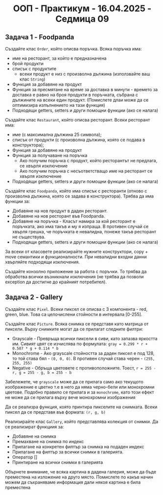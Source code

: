 <h1 align="center">ООП - Практикум - 16.04.2025 - Седмица 09</h1>

## Задача 1 - Foodpanda

Създайте клас `Order`, който описва поръчка. Всяка поръчка има:
- име на ресторант, за който е предназначена
- брой продукти
- списък с продуктите
  * всеки продукт е низ с произволна дължина (използвайте ваш клас `String`)
- Функция за добавяне на продукт
- Функция за пресмятане на време за доставка в минути - времето за доставка е равно на броя продукти в поръчката, събрана с дължините на всеки един продукт. (Помислете длаи може да се оптимизира изпълнението на тази функция)
- Подходящи getters, setters и други помощни функции (ако се налага)

Създайте клас `Restaurant`, който описва ресторант. Всеки ресторант има:
- име (с максимална дължина 25 символа);
- списък от продукти (с произволна дължина, която се подава в конструктора);
- Функция за добавяне на продукт
- Функция за получаване на поръчка
  * Ако получим поръчка с продукт, който ресторантът не предлага, се хвърля изключение
  * Ако получим поръчка с несъответстващо име на ресторант се хвърля изключение
- Подходящи getters, setters и други помощни функции (ако се налага)

Създайте клас `Foodpanda`, който има списък с ресторанти (отново с произволна дължина, която се задава в конструктора). Трябва да има функции за:
- Добавяне на нов продукт в даден ресторант.
- Добавяне на нов ресторант във Foodpanda.
- Добавяне на поръчка - Класът намира за кой ресторант е поръчката, ако има такъв и му я изпраща. В противен случай се хвърля грешка, че поръчката е невалидна, понеже такъв ресторант не съществува.
- Подходящи getters, setters и други помощни функции (ако се налага)

За всеки от класовете реализирайте нужните конструктори, copy + move семантики и функционалности. При невалидни входни данни хвърляйте подходящи изключения.

Създайте конзолно приложение за работа с поръчки. То трябва да обработва всички възникнали изключения (не трябва да позволи exception да достигне до крайният потребител).

## Задача 2 - Gallery

Създайте клас `Pixel`. Всеки пиксел се описва с 3 компонента - red, green, blue. Това са целочислени стойности в интервала [0-255].

Създайте клас `Picture`. Всяка снимка се представя като матрица от пиксели. Върху снимките могат да се прилагат следните филтри:
- Grayscale - Превръща всички пиксели в сиви, като запазва яркостта им. Сивият цвят се изчислява по формулата: `gray = 0.299 * r + 0.587 * g + 0.114 * b`
- Monochrome - Ако grayscale стойността за даден пиксел е под 128, то той става бял - `(0, 0, 0)`. В противен случай става черен - `(255, 255, 255)`
- Negative - Обръща цветовете с противоположните. Тоест, `r = 255 - r, g = 255 - g, b = 255 - b`

Забележете, че `grayscale` може да се прилага само ако текущото изображение е цветно т.е в него да няма черно-бели или монохромни цветове. 
Подобно правило се прилага и за `monochrome`, като този ефект не може да се прилага върху вече монохромни изображения

Да се реализра функция, която принтира пикселите на снимката. Всеки пиксел да се представя във формата: `(r, g, b)`

Реализирайте клас `Gallery`, който представлява колекция от снимки. Да се реализират функциия за: 
- Добавяне на снимка
- Премахване на снимка по индекс
- Прилагане на конкретен филтър за снимка на подаден индекс
- Прилагане на филтър за всички снимки в галерията.
- Оператор []
- Принтиране на всички снимки в галерията

Обърнете внимание, че всяка картина в дадена галерия, може да бъде преместена на изложение на друго място. 
Помислете по какъв начин можем да съхраняваме информация дали някоя картина е била преместена
